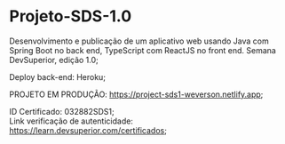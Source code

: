 # Projeto-SDS-1.0

Desenvolvimento e publicação de um aplicativo web usando Java com Spring Boot no back end, TypeScript com ReactJS no front end. 
Semana DevSuperior, edição 1.0;

Deploy back-end: Heroku; </br>

PROJETO EM PRODUÇÃO: https://project-sds1-weverson.netlify.app; </br>

ID Certificado: 032882SDS1; </br>
Link verificação de autenticidade: https://learn.devsuperior.com/certificados;



